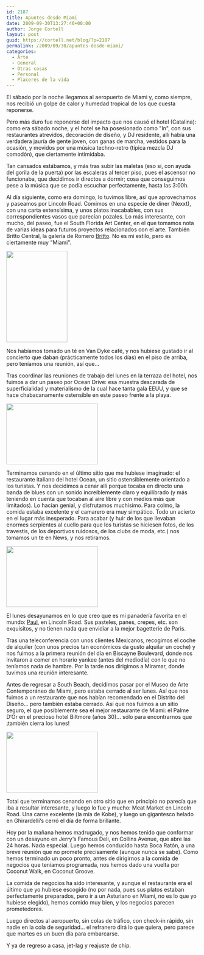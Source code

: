 ```yaml
---
id: 2187
title: Apuntes desde Miami
date: 2009-09-30T13:27:46+00:00
author: Jorge Cortell
layout: post
guid: https://cortell.net/blog/?p=2187
permalink: /2009/09/30/apuntes-desde-miami/
categories:
  - Arte
  - General
  - Otras cosas
  - Personal
  - Placeres de la vida
---
```

El sábado por la noche llegamos al aeropuerto de Miami y, como siempre, nos recibió un golpe de calor y humedad tropical de los que cuesta reponerse.

Pero más duro fue reponerse del impacto que nos causó el hotel (Catalina): como era sábado noche, y el hotel se ha posesionado como "In", con sus restaurantes atrevidos, decoración de diseño, y DJ residente, allí había una verdadera jauría de gente joven, con ganas de marcha, vestidos para la ocasión, y movidos por una música techno-retro (típica mezcla DJ comodón), que ciertamente intimidaba.

Tan cansados estábamos, y más tras subir las maletas (eso sí, con ayuda del gorila de la puerta) por las escaleras al tercer piso, pues el ascensor no funcionaba, que decidimos ir directos a dormir; cosa que conseguimos pese a la música que se podía escuchar perfectamente, hasta las 3:00h.

Al día siguiente, como era domingo, lo tuvimos libre, así que aprovechamos y paseamos por Lincoln Road. Comimos en una especie de diner (Nexxt), con una carta extensísima, y unos platos inacabables, con sus correspondientes vasos que parecían pozales. Lo más interesante, con mucho, del paseo, fue el South Florida Art Center, en el que tomamos nota de varias ideas para futuros proyectos relacionados con el arte. También Britto Central, la galería de Romero <a title="https://britto.com/" href="https://britto.com/" target="_blank">Britto</a>. No es mi estilo, pero es ciertamente muy "Miami".

<img class="aligncenter" title="Van Dyke, Lincoln Road" src="https://farm3.static.flickr.com/2613/3968967520_c63a305c6e_m.jpg" alt="" width="160" height="240" />

Nos habíamos tomado un té en Van Dyke café, y nos hubiese gustado ir al concierto que daban (prácticamente todos los días) en el piso de arriba, pero teníamos una reunión, así que...

Tras coordinar las reuniones de trabajo del lunes en la terraza del hotel, nos fuimos a dar un paseo por Ocean Drive: esa muestra descarada de superficialidad y materialismo de la cual hace tanta gala EEUU, y que se hace chabacanamente ostensible en este paseo frente a la playa.

<img class="aligncenter" title="concierto en Ocean Drive" src="https://farm4.static.flickr.com/3445/3968192471_9e7faf4e8d_m.jpg" alt="" width="240" height="160" />

Terminamos cenando en el último sitio que me hubiese imaginado: el restaurante italiano del hotel Ocean, un sitio ostensiblemente orientado a los turistas. Y nos decidimos a cenar allí porque tocaba en directo una banda de blues con un sonido increíblemente claro y equilibrado (y más teniendo en cuenta que tocaban al aire libre y con medios más que limitados). Lo hacían genial, y disfrutamos muchísimo. Para colmo, la comida estaba excelente y el camarero era muy simpático. Todo un acierto en el lugar más inesperado. Para acabar (y huir de los que llevaban enormes serpientes al cuello para que los turistas se hiciesen fotos, de los travestis, de los deportivos ruidosos, de los clubs de moda, etc.) nos tomamos un te en News, y nos retiramos.

<img class="aligncenter" title="OCean Drive, Miami Beach" src="https://farm4.static.flickr.com/3532/3968967154_54bcd3263c_m.jpg" alt="" width="240" height="160" />

El lunes desayunamos en lo que creo que es mi panadería favorita en el mundo: <a title="https://www.paulusa.com/" href="https://www.paulusa.com/" target="_blank">Paul</a>, en Lincoln Road. Sus pasteles, panes, crepes, etc. son exquisitos, y no tienen nada que envidiar a la mejor bagetterie de Paris.

Tras una teleconferencia con unos clientes Mexicanos, recogimos el coche de alquiler (con unos precios tan económicos da gusto alquilar un coche) y nos fuimos a la primera reunión del día en Biscayne Boulevard, donde nos invitaron a comer en horario yankee (antes del mediodía) con lo que no teníamos nada de hambre. Por la tarde nos dirigimos a Miramar, donde tuvimos una reunión interesante.

Antes de regresar a South Beach, decidimos pasar por el Museo de Arte Contemporáneo de Miami, pero estaba cerrado al ser lunes. Así que nos fuimos a un restaurante que nos habían recomendado en el Distrito del Diseño… pero también estaba cerrado. Así que nos fuimos a un sitio seguro, el que posiblemente sea el mejor restaurante de Miami: el Palme D‘Or en el precioso hotel Biltmore (años 30)… sólo para encontrarnos que ¡también cierra los lunes!

<img class="aligncenter" title="Biltmore Hotel, Miami" src="https://farm4.static.flickr.com/3482/3968967308_ea80161b89_m.jpg" alt="" width="240" height="160" />

Total que terminamos cenando en otro sitio que en principio no parecía que iba a resultar interesante, y luego lo fue y mucho: Meat Market en Lincoln Road. Una carne excelente (la mía de Kobe), y luego un gigantesco helado en Ghirardelli‘s cerró el día de forma brillante.

Hoy por la mañana hemos madrugado, y nos hemos tenido que conformar con un desayuno en Jerry‘s Famous Deli, en Collins Avenue, que abre las 24 horas. Nada especial. Luego hemos conducido hasta Boca Ratón, a una breve reunión que no promete precisamente (aunque nunca se sabe). Como hemos terminado un poco pronto, antes de dirigirnos a la comida de negocios que teníamos programada, nos hemos dado una vuelta por Coconut Walk, en Coconut Groove.

La comida de negocios ha sido interesante, y aunque el restaurante era el último que yo hubiese escogido (no por nada, pues sus platos estaban perfectamente preparados, pero ir a un Asturiano en Miami, no es lo que yo hubiese elegido), hemos comido muy bien, y los negocios parecen prometedores.

Luego directos al aeropuerto, sin colas de tráfico, con check-in rápido, sin nadie en la cola de seguridad… el refranero dirá lo que quiera, pero parece que martes es un buen día para embarcarse.

Y ya de regreso a casa, jet-lag y reajuste de chip.